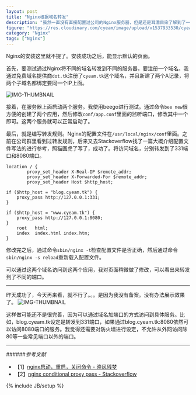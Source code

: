 ```yaml
---
layout: post
title: "Nginx根据域名转发"
description: "虽然一直没有直接配置过公司的Nginx服务器，但是还是耳濡目染了解到了一些相关内容，知道Nginx能够根据域名进行转发请求。这样，一台服务器就能够配置多个域名和多个应用程序。"
figure: "https://res.cloudinary.com/cyeam/image/upload/v1537933530/cyeam/nginx.jpg"
category: "Nginx"
tags: ["Nginx"]
---
```


Nginx的安装这里就不提了。安装成功之后，能显示默认的页面。

首先，要测试通过Nginx将不同的域名转发到不同的服务器，要注册一个域名。我通过免费域名提供商`dot.tk`注册了`cyeam.tk`这个域名，并且新建了两个A记录，将两个子域名都绑定要同一个IP上面。

![IMG-THUMBNAIL](https://res.cloudinary.com/cyeam/image/upload/v1537933530/cyeam/tk_nginx_test.png)

接着，在服务器上面启动两个服务。我使用beego进行测试。通过命令`bee new`很方便的创建了两个应用，然后修改`conf/app.conf`里面的监听端口，修改其中一个即可。这两个服务就可以正常启动了。

最后，就是编写转发规则。Nginx的配置文件在`/usr/local/nginx/conf`里面。之前在公司群里看到过转发规则，后来又去Stackoverflow找了一篇大概介绍配置文件写法的进行参考，照猫画虎了写了，成功了。将访问域名，分别转发到了331端口和8080端口。

    location / {
            proxy_set_header X-Real-IP $remote_addr;
            proxy_set_header X-Forwarded-For $remote_addr;
            proxy_set_header Host $http_host;

    if ($http_host = "blog.cyeam.tk") {
        proxy_pass http://127.0.0.1:331;
    }

    if ($http_host = "www.cyeam.tk") {
        proxy_pass http://127.0.0.1:8080;
    }
        root   html;
        index  index.html index.htm;
    }

修改完之后，通过命令`sbin/nginx -t`检查配置文件是否正确，然后通过命令`sbin/nginx -s reload`重新载入配置文件。

可以通过这两个域名访问到这两个应用，我对页面稍微做了修改，可以看出来转发到了不同的端口。

---

昨天成功了，今天再来看，就不行了。。。是因为我没有备案。没有办法展示效果了。
![IMG-THUMBNAIL](https://res.cloudinary.com/cyeam/image/upload/v1537933530/cyeam/fuck_miit.png)


这样做可能还不是很完善，因为可以通过域名加端口的方式访问到具体服务。比如，blog.cyeam.tk设定是转发到331端口，如果通过blog.cyeam.tk:8080依然可以访问8080端口的服务。我觉得还需要对防火墙进行设定，不允许从外网访问除80等一些常见端口以外的端口。


---

######*参考文献*
+ 【1】[nginx启动，重启，关闭命令 - 晓风残梦](http://www.cnblogs.com/derekchen/archive/2011/02/17/1957209.html)
+ 【2】[nginx conditional proxy pass - Stackoverflow](http://stackoverflow.com/questions/7878334/nginx-conditional-proxy-pass)

{% include JB/setup %}